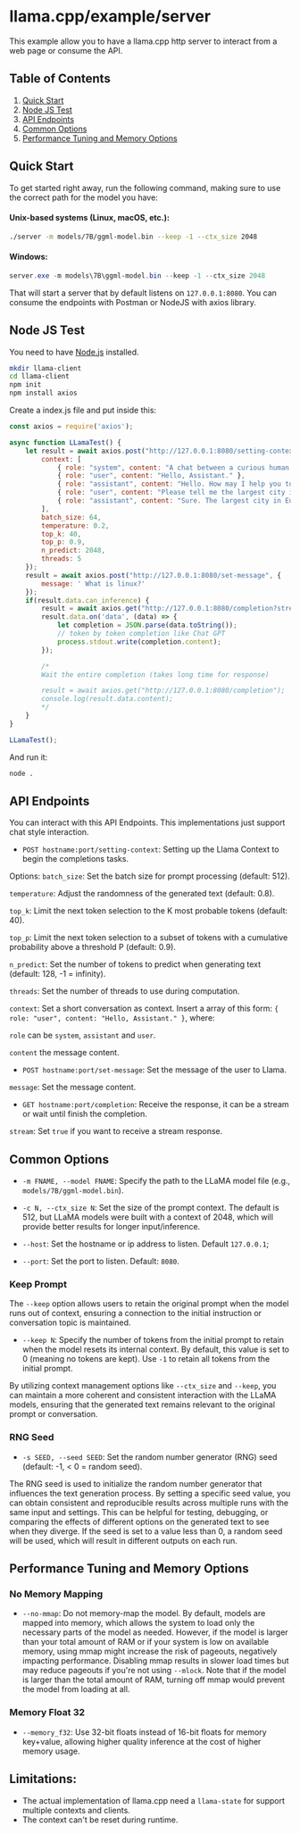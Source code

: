 # llama.cpp/example/server

This example allow you to have a llama.cpp http server to interact from a web page or consume the API.

## Table of Contents

1. [Quick Start](#quick-start)
2. [Node JS Test](#node-js-test)
3. [API Endpoints](#api-endpoints)
4. [Common Options](#common-options)
5. [Performance Tuning and Memory Options](#performance-tuning-and-memory-options)

## Quick Start

To get started right away, run the following command, making sure to use the correct path for the model you have:

#### Unix-based systems (Linux, macOS, etc.):

```bash
./server -m models/7B/ggml-model.bin --keep -1 --ctx_size 2048
```

#### Windows:

```powershell
server.exe -m models\7B\ggml-model.bin --keep -1 --ctx_size 2048
```

That will start a server that by default listens on `127.0.0.1:8080`. You can consume the endpoints with Postman or NodeJS with axios library.

## Node JS Test

You need to have [Node.js](https://nodejs.org/en) installed.

```bash
mkdir llama-client
cd llama-client
npm init
npm install axios
```

Create a index.js file and put inside this:

```javascript
const axios = require('axios');

async function LLamaTest() {
    let result = await axios.post("http://127.0.0.1:8080/setting-context", {
        context: [
            { role: "system", content: "A chat between a curious human and an artificial intelligence assistant. The assistant gives helpful, detailed, and polite answers to the human's questions." },
            { role: "user", content: "Hello, Assistant." },
            { role: "assistant", content: "Hello. How may I help you today?" },
            { role: "user", content: "Please tell me the largest city in Europe." },
            { role: "assistant", content: "Sure. The largest city in Europe is Moscow, the capital of Russia." }
        ],
        batch_size: 64,
        temperature: 0.2,
        top_k: 40,
        top_p: 0.9,
        n_predict: 2048,
        threads: 5
    });
    result = await axios.post("http://127.0.0.1:8080/set-message", {
        message: ' What is linux?'
    });
    if(result.data.can_inference) {
        result = await axios.get("http://127.0.0.1:8080/completion?stream=true", { responseType: 'stream' });
        result.data.on('data', (data) => {
            let completion = JSON.parse(data.toString());
            // token by token completion like Chat GPT
            process.stdout.write(completion.content);
        });

        /*
        Wait the entire completion (takes long time for response)

        result = await axios.get("http://127.0.0.1:8080/completion");
        console.log(result.data.content);
        */
    }
}

LLamaTest();
```

And run it:

```bash
node .
```

## API Endpoints

You can interact with this API Endpoints. This implementations just support chat style interaction.

-    `POST hostname:port/setting-context`: Setting up the Llama Context to begin the completions tasks.

Options:
`batch_size`: Set the batch size for prompt processing (default: 512).

`temperature`: Adjust the randomness of the generated text (default: 0.8).

`top_k`: Limit the next token selection to the K most probable tokens (default: 40).

`top_p`: Limit the next token selection to a subset of tokens with a cumulative probability above a threshold P (default: 0.9).

`n_predict`: Set the number of tokens to predict when generating text (default: 128, -1 = infinity).

`threads`: Set the number of threads to use during computation.

`context`: Set a short conversation as context. 
Insert a array of this form: `{ role: "user", content: "Hello, Assistant." }`, where:

`role` can be `system`, `assistant` and `user`.

`content` the message content.

-   `POST hostname:port/set-message`: Set the message of the user to Llama.

`message`: Set the message content.

-   `GET hostname:port/completion`: Receive the response, it can be a stream or wait until finish the completion.

`stream`: Set `true` if you want to receive a stream response.

## Common Options

-   `-m FNAME, --model FNAME`: Specify the path to the LLaMA model file (e.g., `models/7B/ggml-model.bin`).
-   `-c N, --ctx_size N`: Set the size of the prompt context. The default is 512, but LLaMA models were built with a context of 2048, which will provide better results for longer input/inference.
-   `--host`: Set the hostname or ip address to listen. Default `127.0.0.1`;

-   `--port`: Set the port to listen. Default: `8080`.

### Keep Prompt

The `--keep` option allows users to retain the original prompt when the model runs out of context, ensuring a connection to the initial instruction or conversation topic is maintained.

-   `--keep N`: Specify the number of tokens from the initial prompt to retain when the model resets its internal context. By default, this value is set to 0 (meaning no tokens are kept). Use `-1` to retain all tokens from the initial prompt.

By utilizing context management options like `--ctx_size` and `--keep`, you can maintain a more coherent and consistent interaction with the LLaMA models, ensuring that the generated text remains relevant to the original prompt or conversation.

### RNG Seed

-   `-s SEED, --seed SEED`: Set the random number generator (RNG) seed (default: -1, < 0 = random seed).

The RNG seed is used to initialize the random number generator that influences the text generation process. By setting a specific seed value, you can obtain consistent and reproducible results across multiple runs with the same input and settings. This can be helpful for testing, debugging, or comparing the effects of different options on the generated text to see when they diverge. If the seed is set to a value less than 0, a random seed will be used, which will result in different outputs on each run.

## Performance Tuning and Memory Options

### No Memory Mapping

-   `--no-mmap`: Do not memory-map the model. By default, models are mapped into memory, which allows the system to load only the necessary parts of the model as needed. However, if the model is larger than your total amount of RAM or if your system is low on available memory, using mmap might increase the risk of pageouts, negatively impacting performance. Disabling mmap results in slower load times but may reduce pageouts if you're not using `--mlock`. Note that if the model is larger than the total amount of RAM, turning off mmap would prevent the model from loading at all.

### Memory Float 32

-   `--memory_f32`: Use 32-bit floats instead of 16-bit floats for memory key+value, allowing higher quality inference at the cost of higher memory usage.

## Limitations:
* The actual implementation of llama.cpp need a `llama-state` for support multiple contexts and clients.
* The context can't be reset during runtime.